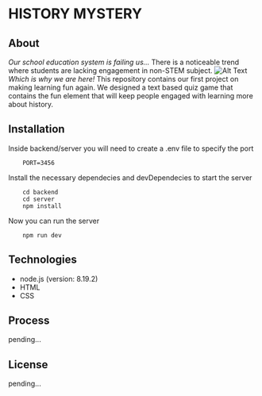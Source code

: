# HISTORY MYSTERY
## About
*Our school education system is failing us...*
There is a noticeable trend where students are lacking engagement in non-STEM subject. 
![Alt Text](https://media.giphy.com/media/CWQxY7xVoPbq/giphy.gif)
*Which is why we are here!*
This repository contains our first project on making learning fun again. We
designed a text based quiz game that contains the fun element that will keep people engaged with learning more about history.

## Installation
 Inside backend/server you will need to create a .env file to specify the port
 
        PORT=3456
 Install the necessary dependecies and devDependecies to start the server
 
        cd backend
        cd server
        npm install
Now you can run the server

        npm run dev
 
## Technologies
- node.js (version: 8.19.2)
- HTML
- CSS

## Process

pending...

## License

pending...